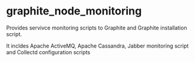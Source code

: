 graphite_node_monitoring
========================

Provides servivce monitoring scripts to Graphite and Graphite installation script.

It incldes Apache ActiveMQ, Apache Cassandra, Jabber monitoring script and Collectd configuration scripts

